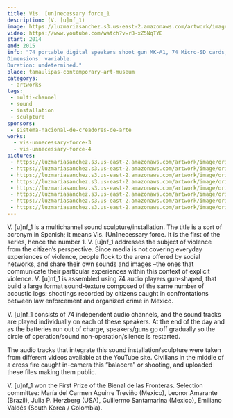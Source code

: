 ```yaml
---
title: Vis. [un]necessary force_1
description: (V. [u]nf_1)
image: https://luzmariasanchez.s3.us-east-2.amazonaws.com/artwork/image/original/vis1-1.jpg
video: https://www.youtube.com/watch?v=rB-xZ5NqTYE
start: 2014
end: 2015
info: "74 portable digital speakers shoot gun MK-A1, 74 Micro-SD cards, 74 mp3 sounds, MDF modular structure.
Dimensions: variable.
Duration: undetermined."
place: tamaulipas-contemporary-art-museum
categorys:
 - artworks
tags:
 - multi-channel
 - sound
 - installation
 - sculpture
sponsors:
 - sistema-nacional-de-creadores-de-arte
works:
  - vis-unnecessary-force-3
  - vis-unnecessary-force-4
pictures:
 - https://luzmariasanchez.s3.us-east-2.amazonaws.com/artwork/image/original/vis1-2.jpg
 - https://luzmariasanchez.s3.us-east-2.amazonaws.com/artwork/image/original/vis1-3.jpg
 - https://luzmariasanchez.s3.us-east-2.amazonaws.com/artwork/image/original/vis1-4.jpg
 - https://luzmariasanchez.s3.us-east-2.amazonaws.com/artwork/image/original/vis1-5.jpg
 - https://luzmariasanchez.s3.us-east-2.amazonaws.com/artwork/image/original/vis1-6.jpg
 - https://luzmariasanchez.s3.us-east-2.amazonaws.com/artwork/image/original/vis1-7.jpg
 - https://luzmariasanchez.s3.us-east-2.amazonaws.com/artwork/image/original/vis1-8.jpg
 - https://luzmariasanchez.s3.us-east-2.amazonaws.com/artwork/image/original/vis1-9.jpg
---
```


V. [u]nf_1 is a multichannel sound sculpture/installation.<!--more-->  The title is a sort of acronym in Spanish; it means Vis. [Un]necessary force. It is the first of the series, hence the number 1. V. [u]nf_1  addresses the subject of violence from the citizen’s perspective. Since media is not covering everyday experiences of violence, people flock to the arena offered by social networks, and share their own sounds and images –the ones that communicate their particular experiences within this context of explicit violence. V. [u]nf_1  is assembled using 74 audio players gun-shaped, that build a large format sound-texture composed of the same number of acoustic logs: shootings recorded by citizens caught in confrontations between law enforcement and organized crime in Mexico.

V. [u]nf_1  consists of 74 independent audio channels, and the sound tracks are played individually on each of these speakers. At the end of the day and as the batteries run out of charge, speakers/guns go off gradually so the circle of operation/sound non-operation/silence is restarted.

The audio tracks that integrate this sound installation/sculpture were taken from different videos available at the YouTube site. Civilians in the middle of a cross fire caught in-camera this “balacera” or shooting, and uploaded these files making them public.

V. [u]nf_1  won the First Prize of the Bienal de las Fronteras. Selection committee: María del Carmen Aguirre Treviño (Mexico), Leonor Amarante (Brazil), Julia P. Herzberg (USA), Guillermo Santamarina (Mexico), Emiliano Valdés (South Korea / Colombia).
